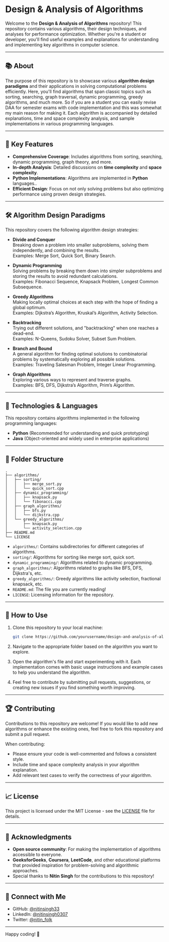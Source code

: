 # Design & Analysis of Algorithms

Welcome to the **Design & Analysis of Algorithms** repository! This repository contains various algorithms, their design techniques, and analyses for performance optimization. Whether you're a student or developer, you'll find useful examples and explanations for understanding and implementing key algorithms in computer science.

---

## 📚 About

The purpose of this repository is to showcase various **algorithm design paradigms** and their applications in solving computational problems efficiently. Here, you'll find algorithms that span classic topics such as sorting, searching, graph traversal, dynamic programming, greedy algorithms, and much more. So if you are a student you can easily revise DAA for semester exams with code implementation and this was somewhat my main reason for making it. Each algorithm is accompanied by detailed explanations, time and space complexity analysis, and sample implementations in various programming languages.

---

## 🚀 Key Features

- **Comprehensive Coverage**: Includes algorithms from sorting, searching, dynamic programming, graph theory, and more.
- **In-depth Analysis**: Detailed discussions on **time complexity** and **space complexity**.
- **Python Implementations**: Algorithms are implemented in **Python** languages..
- **Efficient Design**: Focus on not only solving problems but also optimizing performance using proven design strategies.

---

## 🛠️ Algorithm Design Paradigms

This repository covers the following algorithm design strategies:

- **Divide and Conquer**  
  Breaking down a problem into smaller subproblems, solving them independently, and combining the results.  
  Examples: Merge Sort, Quick Sort, Binary Search.

- **Dynamic Programming**  
  Solving problems by breaking them down into simpler subproblems and storing the results to avoid redundant calculations.  
  Examples: Fibonacci Sequence, Knapsack Problem, Longest Common Subsequence.

- **Greedy Algorithms**  
  Making locally optimal choices at each step with the hope of finding a global optimum.  
  Examples: Dijkstra’s Algorithm, Kruskal’s Algorithm, Activity Selection.

- **Backtracking**  
  Trying out different solutions, and "backtracking" when one reaches a dead-end.  
  Examples: N-Queens, Sudoku Solver, Subset Sum Problem.

- **Branch and Bound**  
  A general algorithm for finding optimal solutions to combinatorial problems by systematically exploring all possible solutions.  
  Examples: Traveling Salesman Problem, Integer Linear Programming.

- **Graph Algorithms**  
  Exploring various ways to represent and traverse graphs.  
  Examples: BFS, DFS, Dijkstra’s Algorithm, Prim’s Algorithm.

---

## 🔧 Technologies & Languages

This repository contains algorithms implemented in the following programming languages:

- **Python** (Recommended for understanding and quick prototyping)
- **Java** (Object-oriented and widely used in enterprise applications)

---

## 📂 Folder Structure

```
.
├── algorithms/ 
│   ├── sorting/
│   │   ├── merge_sort.py
│   │   └── quick_sort.cpp
│   ├── dynamic_programming/
│   │   ├── knapsack.py
│   │   └── fibonacci.cpp
│   ├── graph_algorithms/
│   │   ├── bfs.py
│   │   └── dijkstra.cpp
│   └── greedy_algorithms/
│       ├── knapsack.py
│       └── activity_selection.cpp
├── README.md
└── LICENSE
```

- `algorithms/`: Contains subdirectories for different categories of algorithms.
- `sorting/`: Algorithms for sorting like merge sort, quick sort.
- `dynamic_programming/`: Algorithms related to dynamic programming.
- `graph_algorithms/`: Algorithms related to graphs like BFS, DFS, Dijkstra's, etc.
- `greedy_algorithms/`: Greedy algorithms like activity selection, fractional knapsack, etc.
- `README.md`: The file you are currently reading!
- `LICENSE`: Licensing information for the repository.

---

## 📖 How to Use

1. Clone this repository to your local machine:

   ```bash
   git clone https://github.com/yourusername/design-and-analysis-of-algorithms.git
   ```

2. Navigate to the appropriate folder based on the algorithm you want to explore.

3. Open the algorithm's file and start experimenting with it. Each implementation comes with basic usage instructions and example cases to help you understand the algorithm.

4. Feel free to contribute by submitting pull requests, suggestions, or creating new issues if you find something worth improving.

---

## 🏆 Contributing

Contributions to this repository are welcome! If you would like to add new algorithms or enhance the existing ones, feel free to fork this repository and submit a pull request.

When contributing:

- Please ensure your code is well-commented and follows a consistent style.
- Include time and space complexity analysis in your algorithm explanation.
- Add relevant test cases to verify the correctness of your algorithm.

---

## 📈 License

This project is licensed under the MIT License - see the [LICENSE](LICENSE) file for details.

---

## 🌟 Acknowledgments

- **Open source community**: For making the implementation of algorithms accessible to everyone.
- **GeeksforGeeks**, **Coursera**, **LeetCode**, and other educational platforms that provided inspiration for problem-solving and algorithmic approaches.
- Special thanks to **Nitin Singh** for the contributions to this repository!

---

## 💬 Connect with Me

- GitHub: [@nitinsingh33](https://github.com/nitinsingh33)
- LinkedIn: [@nitinsingh0307](https://linkedin.com/in/nitinsingh0307)
- Twitter: [@nitin_folk](https://twitter.com/nitin_folk)

---

Happy coding! 🚀

